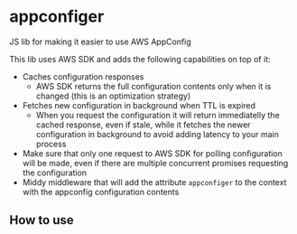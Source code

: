 # appconfiger

JS lib for making it easier to use AWS AppConfig

This lib uses AWS SDK and adds the following capabilities on top of it:

- Caches configuration responses
  - AWS SDK returns the full configuration contents only when it is changed (this is an optimization strategy)
- Fetches new configuration in background when TTL is expired
  - When you request the configuration it will return immediatelly the cached response, even if stale, while it fetches the newer configuration in background to avoid adding latency to your main process
- Make sure that only one request to AWS SDK for polling configuration will be made, even if there are multiple concurrent promises requesting the configuration
- Middy middleware that will add the attribute `appconfiger` to the context with the appconfig configuration contents

## How to use

